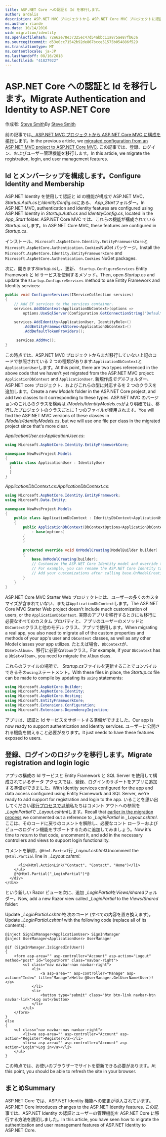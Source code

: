 ```yaml
---
title: ASP.NET Core への認証と Id を移行します。
author: ardalis
description: ASP.NET MVC プロジェクトから ASP.NET Core MVC プロジェクトに認証と id を移行する方法について説明します。
ms.author: riande
ms.date: 10/14/2016
uid: migration/identity
ms.openlocfilehash: 72e62e78e37325ec47d54abbc11a875ae87fb63a
ms.sourcegitcommit: d53e0cc71542b92de867bcce51575b054886f529
ms.translationtype: MT
ms.contentlocale: ja-JP
ms.lasthandoff: 08/16/2018
ms.locfileid: "41827922"
---
```

# <a name="migrate-authentication-and-identity-to-aspnet-core"></a><span data-ttu-id="aa83d-103">ASP.NET Core への認証と Id を移行します。</span><span class="sxs-lookup"><span data-stu-id="aa83d-103">Migrate Authentication and Identity to ASP.NET Core</span></span>

<span data-ttu-id="aa83d-104">作成者: [Steve Smith](https://ardalis.com/)</span><span class="sxs-lookup"><span data-stu-id="aa83d-104">By [Steve Smith](https://ardalis.com/)</span></span>

<span data-ttu-id="aa83d-105">前の記事では[、ASP.NET MVC プロジェクトから ASP.NET Core MVC に構成を移行](xref:migration/configuration)します。</span><span class="sxs-lookup"><span data-stu-id="aa83d-105">In the previous article, we [migrated configuration from an ASP.NET MVC project to ASP.NET Core MVC](xref:migration/configuration).</span></span> <span data-ttu-id="aa83d-106">この記事では、登録、ログイン、およびユーザー管理機能を移行します。</span><span class="sxs-lookup"><span data-stu-id="aa83d-106">In this article, we migrate the registration, login, and user management features.</span></span>

## <a name="configure-identity-and-membership"></a><span data-ttu-id="aa83d-107">Id とメンバーシップを構成します。</span><span class="sxs-lookup"><span data-stu-id="aa83d-107">Configure Identity and Membership</span></span>

<span data-ttu-id="aa83d-108">ASP.NET Identity を使用して認証と id の機能が構成で ASP.NET MVC、 *Startup.Auth.cs*と*IdentityConfig.cs*にある、 *App_Start*フォルダー。</span><span class="sxs-lookup"><span data-stu-id="aa83d-108">In ASP.NET MVC, authentication and identity features are configured using ASP.NET Identity in *Startup.Auth.cs* and *IdentityConfig.cs*, located in the *App_Start* folder.</span></span> <span data-ttu-id="aa83d-109">ASP.NET Core MVC では、これらの機能が構成されている*Startup.cs*します。</span><span class="sxs-lookup"><span data-stu-id="aa83d-109">In ASP.NET Core MVC, these features are configured in *Startup.cs*.</span></span>

<span data-ttu-id="aa83d-110">インストール、`Microsoft.AspNetCore.Identity.EntityFrameworkCore`と`Microsoft.AspNetCore.Authentication.Cookies`NuGet パッケージ。</span><span class="sxs-lookup"><span data-stu-id="aa83d-110">Install the `Microsoft.AspNetCore.Identity.EntityFrameworkCore` and `Microsoft.AspNetCore.Authentication.Cookies` NuGet packages.</span></span>

<span data-ttu-id="aa83d-111">次に、開きます*Startup.cs*し、更新、 `Startup.ConfigureServices` Entity Framework と Id サービスを使用するメソッド。</span><span class="sxs-lookup"><span data-stu-id="aa83d-111">Then, open *Startup.cs* and update the `Startup.ConfigureServices` method to use Entity Framework and Identity services:</span></span>

```csharp
public void ConfigureServices(IServiceCollection services)
{
    // Add EF services to the services container.
    services.AddDbContext<ApplicationDbContext>(options =>
        options.UseSqlServer(Configuration.GetConnectionString("DefaultConnection")));

    services.AddIdentity<ApplicationUser, IdentityRole>()
        .AddEntityFrameworkStores<ApplicationDbContext>()
        .AddDefaultTokenProviders();

     services.AddMvc();
}
```

<span data-ttu-id="aa83d-112">この時点では、ASP.NET MVC プロジェクトからまだ移行していない上記のコードで参照されている 2 つの種類があります:`ApplicationDbContext`と`ApplicationUser`します。</span><span class="sxs-lookup"><span data-stu-id="aa83d-112">At this point, there are two types referenced in the above code that we haven't yet migrated from the ASP.NET MVC project: `ApplicationDbContext` and `ApplicationUser`.</span></span> <span data-ttu-id="aa83d-113">新規作成*モデル*フォルダー、ASP.NET core プロジェクト、およびこれらの型に対応するを 2 つのクラスを追加します。</span><span class="sxs-lookup"><span data-stu-id="aa83d-113">Create a new *Models* folder in the ASP.NET Core project, and add two classes to it corresponding to these types.</span></span> <span data-ttu-id="aa83d-114">ASP.NET MVC のバージョンのこれらのクラスを検索は */Models/IdentityModels.cs*がより明確では、移行したプロジェクトのクラスごとに 1 つのファイルが使用されます。</span><span class="sxs-lookup"><span data-stu-id="aa83d-114">You will find the ASP.NET MVC versions of these classes in */Models/IdentityModels.cs*, but we will use one file per class in the migrated project since that's more clear.</span></span>

<span data-ttu-id="aa83d-115">*ApplicationUser.cs*:</span><span class="sxs-lookup"><span data-stu-id="aa83d-115">*ApplicationUser.cs*:</span></span>

```csharp
using Microsoft.AspNetCore.Identity.EntityFrameworkCore;

namespace NewMvcProject.Models
{
  public class ApplicationUser : IdentityUser
  {
  }
}
```

<span data-ttu-id="aa83d-116">*ApplicationDbContext.cs*:</span><span class="sxs-lookup"><span data-stu-id="aa83d-116">*ApplicationDbContext.cs*:</span></span>

```csharp
using Microsoft.AspNetCore.Identity.EntityFramework;
using Microsoft.Data.Entity;

namespace NewMvcProject.Models
{
    public class ApplicationDbContext : IdentityDbContext<ApplicationUser>
    {
        public ApplicationDbContext(DbContextOptions<ApplicationDbContext> options)
            : base(options)
        {
        }

        protected override void OnModelCreating(ModelBuilder builder)
        {
            base.OnModelCreating(builder);
            // Customize the ASP.NET Core Identity model and override the defaults if needed.
            // For example, you can rename the ASP.NET Core Identity table names and more.
            // Add your customizations after calling base.OnModelCreating(builder);
        }
    }
}
```

<span data-ttu-id="aa83d-117">ASP.NET Core MVC Starter Web プロジェクトには、ユーザーの多くのカスタマイズが含まれていない、または`ApplicationDbContext`します。</span><span class="sxs-lookup"><span data-stu-id="aa83d-117">The ASP.NET Core MVC Starter Web project doesn't include much customization of users, or the `ApplicationDbContext`.</span></span> <span data-ttu-id="aa83d-118">実際のアプリを移行するときにも移行に必要なすべてのカスタム プロパティと、アプリのユーザーのメソッドと`DbContext`クラスと他のモデル クラス、アプリで使用します。</span><span class="sxs-lookup"><span data-stu-id="aa83d-118">When migrating a real app, you also need to migrate all of the custom properties and methods of your app's user and `DbContext` classes, as well as any other Model classes your app utilizes.</span></span> <span data-ttu-id="aa83d-119">たとえば場合、`DbContext`が、 `DbSet<Album>`、移行に必要な`Album`クラス。</span><span class="sxs-lookup"><span data-stu-id="aa83d-119">For example, if your `DbContext` has a `DbSet<Album>`, you need to migrate the `Album` class.</span></span>

<span data-ttu-id="aa83d-120">これらのファイルの場所で、 *Startup.cs*ファイルを更新することでコンパイルできるその`using`ステートメント。</span><span class="sxs-lookup"><span data-stu-id="aa83d-120">With these files in place, the *Startup.cs* file can be made to compile by updating its `using` statements:</span></span>

```csharp
using Microsoft.AspNetCore.Builder;
using Microsoft.AspNetCore.Identity;
using Microsoft.AspNetCore.Hosting;
using Microsoft.EntityFrameworkCore;
using Microsoft.Extensions.Configuration;
using Microsoft.Extensions.DependencyInjection;
```

<span data-ttu-id="aa83d-121">アプリは、認証と Id サービスをサポートする準備ができました。</span><span class="sxs-lookup"><span data-stu-id="aa83d-121">Our app is now ready to support authentication and Identity services.</span></span> <span data-ttu-id="aa83d-122">ユーザーに公開される機能を備えること必要があります。</span><span class="sxs-lookup"><span data-stu-id="aa83d-122">It just needs to have these features exposed to users.</span></span>

## <a name="migrate-registration-and-login-logic"></a><span data-ttu-id="aa83d-123">登録、ログインのロジックを移行します。</span><span class="sxs-lookup"><span data-stu-id="aa83d-123">Migrate registration and login logic</span></span>

<span data-ttu-id="aa83d-124">アプリの構成の Id サービスと Entity Framework と SQL Server を使用して構成されているデータ アクセスでは、登録、ログインのサポートをアプリに追加する準備ができました。</span><span class="sxs-lookup"><span data-stu-id="aa83d-124">With Identity services configured for the app and data access configured using Entity Framework and SQL Server, we're ready to add support for registration and login to the app.</span></span> <span data-ttu-id="aa83d-125">いることを思い出してください[移行プロセスで以前](xref:migration/mvc#migrate-the-layout-file)私たちはコメント アウトへの参照を *_LoginPartial*で *_Layout.cshtml*します。</span><span class="sxs-lookup"><span data-stu-id="aa83d-125">Recall that [earlier in the migration process](xref:migration/mvc#migrate-the-layout-file) we commented out a reference to *_LoginPartial* in *_Layout.cshtml*.</span></span> <span data-ttu-id="aa83d-126">ここは、そのコードに戻りのコメントを解除し、必要なコント ローラーおよびビューのログイン機能をサポートするために追加してみましょう。</span><span class="sxs-lookup"><span data-stu-id="aa83d-126">Now it's time to return to that code, uncomment it, and add in the necessary controllers and views to support login functionality.</span></span>

<span data-ttu-id="aa83d-127">コメントを解除、`@Html.Partial`行 *_Layout.cshtml*:</span><span class="sxs-lookup"><span data-stu-id="aa83d-127">Uncomment the `@Html.Partial` line in *_Layout.cshtml*:</span></span>

```cshtml
      <li>@Html.ActionLink("Contact", "Contact", "Home")</li>
    </ul>
    @*@Html.Partial("_LoginPartial")*@
  </div>
</div>
```

<span data-ttu-id="aa83d-128">という新しい Razor ビューを次に、追加 *_LoginPartial*を*Views/shared*フォルダー。</span><span class="sxs-lookup"><span data-stu-id="aa83d-128">Now, add a new Razor view called *_LoginPartial* to the *Views/Shared* folder:</span></span>

<span data-ttu-id="aa83d-129">Update *_LoginPartial.cshtml*を次のコード (すべての内容を置き換えます)。</span><span class="sxs-lookup"><span data-stu-id="aa83d-129">Update *_LoginPartial.cshtml* with the following code (replace all of its contents):</span></span>

```cshtml
@inject SignInManager<ApplicationUser> SignInManager
@inject UserManager<ApplicationUser> UserManager

@if (SignInManager.IsSignedIn(User))
{
    <form asp-area="" asp-controller="Account" asp-action="Logout" method="post" id="logoutForm" class="navbar-right">
        <ul class="nav navbar-nav navbar-right">
            <li>
                <a asp-area="" asp-controller="Manage" asp-action="Index" title="Manage">Hello @UserManager.GetUserName(User)!</a>
            </li>
            <li>
                <button type="submit" class="btn btn-link navbar-btn navbar-link">Log out</button>
            </li>
        </ul>
    </form>
}
else
{
    <ul class="nav navbar-nav navbar-right">
        <li><a asp-area="" asp-controller="Account" asp-action="Register">Register</a></li>
        <li><a asp-area="" asp-controller="Account" asp-action="Login">Log in</a></li>
    </ul>
}
```

<span data-ttu-id="aa83d-130">この時点では、お使いのブラウザーでサイトを更新できる必要があります。</span><span class="sxs-lookup"><span data-stu-id="aa83d-130">At this point, you should be able to refresh the site in your browser.</span></span>

## <a name="summary"></a><span data-ttu-id="aa83d-131">まとめ</span><span class="sxs-lookup"><span data-stu-id="aa83d-131">Summary</span></span>

<span data-ttu-id="aa83d-132">ASP.NET Core では、ASP.NET Identity 機能への変更が導入されています。</span><span class="sxs-lookup"><span data-stu-id="aa83d-132">ASP.NET Core introduces changes to the ASP.NET Identity features.</span></span> <span data-ttu-id="aa83d-133">この記事では、ASP.NET Identity の認証とユーザーの管理機能を ASP.NET Core に移行する方法を説明しました。</span><span class="sxs-lookup"><span data-stu-id="aa83d-133">In this article, you have seen how to migrate the authentication and user management features of ASP.NET Identity to ASP.NET Core.</span></span>
